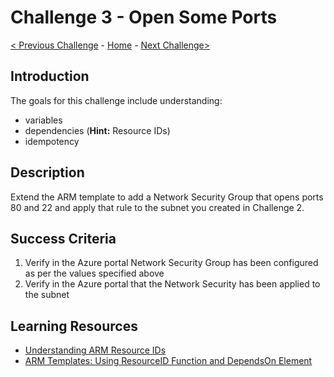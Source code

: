 # Challenge 3 - Open Some Ports

[< Previous Challenge](./ARM-Challenge-02.md) - [Home](../readme.md) - [Next Challenge>](./ARM-Challenge-04.md)

## Introduction

The goals for this challenge include understanding:
 - variables
 - dependencies (**Hint:** Resource IDs)
 - idempotency

## Description

Extend the ARM template to add a Network Security Group that opens ports 80 and 22 and apply that rule to the subnet you created in Challenge 2.


## Success Criteria

1. Verify in the Azure portal Network Security Group has been configured as per the values specified above
1. Verify in the Azure portal that the Network Security has been applied to the subnet

## Learning Resources

- [Understanding ARM Resource IDs](https://docs.microsoft.com/en-us/azure/azure-resource-manager/templates/template-functions-resource#resourceid)
- [ARM Templates: Using ResourceID Function and DependsOn Element](http://techgenix.com/arm-templates-resourceid/)